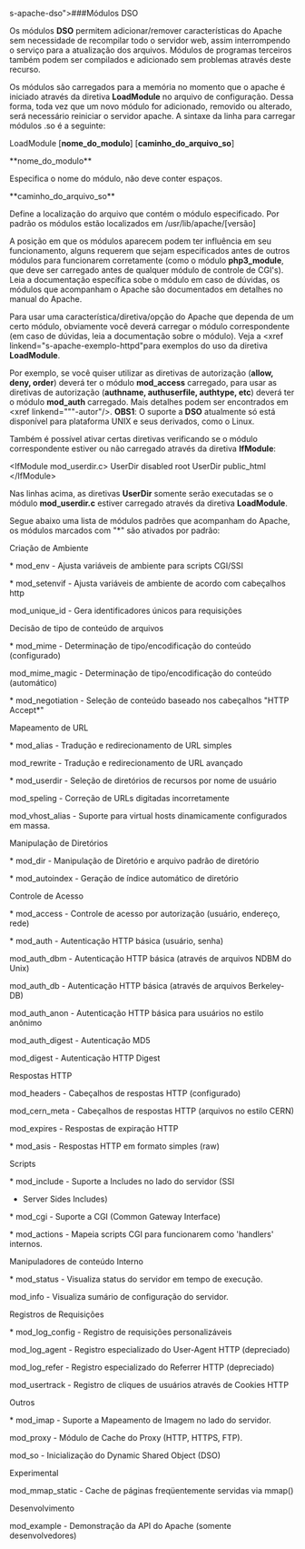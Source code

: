 <!-- Converted by db4-upgrade version 1.0 -->

 s-apache-dso">###Módulos DSO

Os módulos **DSO** permitem adicionar/remover características
do <command>Apache sem necessidade de recompilar todo o servidor web,
assim interrompendo o serviço para a atualização dos arquivos.  Módulos de
programas terceiros também podem ser compilados e adicionado sem problemas
através deste recurso.


Os módulos são carregados para a memória no momento que o
<command>apache é iniciado através da diretiva
**LoadModule** no arquivo de configuração.  Dessa forma, toda
vez que um novo módulo for adicionado, removido ou alterado, será necessário
reiniciar o servidor <command>apache.  A sintaxe da linha para
carregar módulos <filename>.so</filename> é a seguinte:


<literal>LoadModule [**nome_do_modulo**]
[**caminho_do_arquivo_so**]

<variablelist>
<varlistentry>
<term>**nome_do_modulo**
<listitem>

Especifica o nome do módulo, não deve conter espaços.



<varlistentry>
<term>**caminho_do_arquivo_so**
<listitem>

Define a localização do arquivo que contém o módulo especificado.  Por padrão
os módulos estão localizados em <filename>/usr/lib/apache/[versão]</filename>



</variablelist>

A posição em que os módulos aparecem podem ter influência em seu funcionamento,
alguns requerem que sejam especificados antes de outros módulos para
funcionarem corretamente (como o módulo **php3_module**, que
deve ser carregado antes de qualquer módulo de controle de CGI's).  Leia a
documentação específica sobe o módulo em caso de dúvidas, os módulos que
acompanham o <command>Apache são documentados em detalhes no manual
do <command>Apache.


Para usar uma característica/diretiva/opção do <command>Apache que
dependa de um certo módulo, obviamente você deverá carregar o módulo
correspondente (em caso de dúvidas, leia a documentação sobre o módulo).  Veja
a <xref linkend="s-apache-exemplo-httpd"para exemplos do uso da diretiva
**LoadModule**.


Por exemplo, se você quiser utilizar as diretivas de autorização
(**allow, deny, order**) deverá ter o módulo
**mod_access** carregado, para usar as diretivas de
autorização (**authname, authuserfile, authtype, etc**) deverá
ter o módulo **mod_auth** carregado.  Mais detalhes podem ser
encontrados em <xref linkend="""-autor"/>.  **OBS1**: O suporte a **DSO** atualmente
só está disponível para plataforma <command>UNIX e seus derivados,
como o <command>Linux.


Também é possível ativar certas diretivas verificando se o módulo
correspondente estiver ou não carregado através da diretiva
**IfModule**:

<screen>
&lt;IfModule mod_userdir.c&gt;
 UserDir disabled root
 UserDir public_html
&lt;/IfModule&gt;


Nas linhas acima, as diretivas **UserDir** somente serão
executadas se o módulo **mod_userdir.c** estiver carregado
através da diretiva **LoadModule**.


Segue abaixo uma lista de módulos padrões que acompanham do
<command>Apache, os módulos marcados com "*" são ativados por padrão:

<variablelist>
<varlistentry>
<term>Criação de Ambiente
<listitem>
<itemizedlist>
<listitem>

<literal>* mod_env - Ajusta variáveis de ambiente para scripts
CGI/SSI


<listitem>

<literal>* mod_setenvif - Ajusta variáveis de ambiente de acordo com
cabeçalhos http


<listitem>

<literal>mod_unique_id - Gera identificadores únicos para requisições





<varlistentry>
<term>Decisão de tipo de conteúdo de arquivos
<listitem>
<itemizedlist>
<listitem>

<literal>* mod_mime - Determinação de tipo/encodificação do conteúdo
(configurado)


<listitem>

<literal>mod_mime_magic - Determinação de tipo/encodificação do
conteúdo (automático)


<listitem>

<literal>* mod_negotiation - Seleção de conteúdo baseado nos
cabeçalhos "HTTP Accept*"





<varlistentry>
<term>Mapeamento de URL
<listitem>
<itemizedlist>
<listitem>

<literal>* mod_alias - Tradução e redirecionamento de URL simples


<listitem>

<literal>mod_rewrite - Tradução e redirecionamento de URL avançado


<listitem>

<literal>* mod_userdir - Seleção de diretórios de recursos por nome
de usuário


<listitem>

<literal>mod_speling - Correção de URLs digitadas incorretamente


<listitem>

<literal>mod_vhost_alias - Suporte para virtual hosts dinamicamente
configurados em massa.





<varlistentry>
<term>Manipulação de Diretórios
<listitem>
<itemizedlist>
<listitem>

<literal>* mod_dir - Manipulação de Diretório e arquivo padrão de
diretório


<listitem>

<literal>* mod_autoindex - Geração de índice automático de diretório





<varlistentry>
<term>Controle de Acesso
<listitem>
<itemizedlist>
<listitem>

<literal>* mod_access - Controle de acesso por autorização (usuário,
endereço, rede)


<listitem>

<literal>* mod_auth - Autenticação HTTP básica (usuário, senha)


<listitem>

<literal>mod_auth_dbm - Autenticação HTTP básica (através de arquivos
NDBM do Unix)


<listitem>

<literal>mod_auth_db - Autenticação HTTP básica (através de arquivos
Berkeley-DB)


<listitem>

<literal>mod_auth_anon - Autenticação HTTP básica para usuários no
estilo anônimo


<listitem>

<literal>mod_auth_digest - Autenticação MD5


<listitem>

<literal>mod_digest - Autenticação HTTP Digest





<varlistentry>
<term>Respostas HTTP
<listitem>
<itemizedlist>
<listitem>

<literal>mod_headers - Cabeçalhos de respostas HTTP (configurado)


<listitem>

<literal>mod_cern_meta - Cabeçalhos de respostas HTTP (arquivos no
estilo CERN)


<listitem>

<literal>mod_expires - Respostas de expiração HTTP


<listitem>

<literal>* mod_asis - Respostas HTTP em formato simples (raw)





<varlistentry>
<term>Scripts
<listitem>
<itemizedlist>
<listitem>

<literal>* mod_include - Suporte a Includes no lado do servidor (SSI
- Server Sides Includes)


<listitem>

<literal>* mod_cgi - Suporte a CGI (Common Gateway Interface)


<listitem>

<literal>* mod_actions - Mapeia scripts CGI para funcionarem como
'handlers' internos.





<varlistentry>
<term>Manipuladores de conteúdo Interno
<listitem>
<itemizedlist>
<listitem>

<literal>* mod_status - Visualiza status do servidor em tempo de
execução.


<listitem>

<literal>mod_info - Visualiza sumário de configuração do servidor.





<varlistentry>
<term>Registros de Requisições
<listitem>
<itemizedlist>
<listitem>

<literal>* mod_log_config - Registro de requisições personalizáveis


<listitem>

<literal>mod_log_agent - Registro especializado do User-Agent HTTP
(depreciado)


<listitem>

<literal>mod_log_refer - Registro especializado do Referrer HTTP
(depreciado)


<listitem>

<literal>mod_usertrack - Registro de cliques de usuários através de
Cookies HTTP





<varlistentry>
<term>Outros
<listitem>
<itemizedlist>
<listitem>

<literal>* mod_imap - Suporte a Mapeamento de Imagem no lado do
servidor.


<listitem>

<literal>mod_proxy - Módulo de Cache do Proxy (HTTP, HTTPS, FTP).


<listitem>

<literal>mod_so - Inicialização do Dynamic Shared Object (DSO)





<varlistentry>
<term>Experimental
<listitem>
<itemizedlist>
<listitem>

<literal>mod_mmap_static - Cache de páginas freqüentemente servidas
via mmap()





<varlistentry>
<term>Desenvolvimento
<listitem>
<itemizedlist>
<listitem>

<literal>mod_example - Demonstração da API do Apache (somente
desenvolvedores)





</variablelist>


